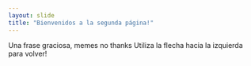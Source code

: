 ```yaml
---
layout: slide
title: "Bienvenidos a la segunda página!"
---
```

Una frase graciosa, memes no thanks
Utiliza la flecha hacia la izquierda para volver!
